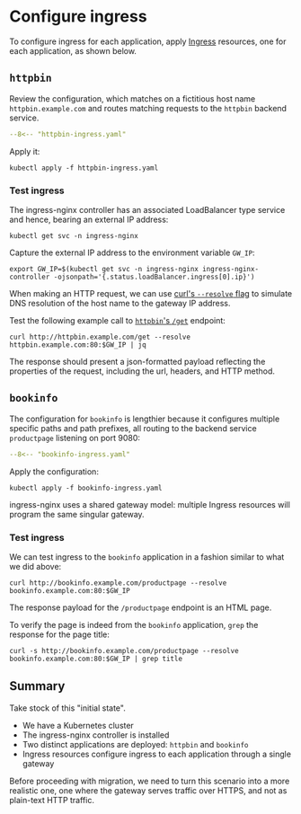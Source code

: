 # Configure ingress

To configure ingress for each application, apply [Ingress](https://kubernetes.io/docs/concepts/services-networking/ingress/) resources, one for each application, as shown below.

## `httpbin`

Review the configuration, which matches on a fictitious host name `httpbin.example.com` and routes matching requests to the `httpbin` backend service.

```yaml linenums="1" title="httpbin-ingress.yaml"
--8<-- "httpbin-ingress.yaml"
```

Apply it:

```shell
kubectl apply -f httpbin-ingress.yaml
```

### Test ingress

The ingress-nginx controller has an associated LoadBalancer type service and hence, bearing an external IP address:

```shell
kubectl get svc -n ingress-nginx
```

Capture the external IP address to the environment variable `GW_IP`:

```shell
export GW_IP=$(kubectl get svc -n ingress-nginx ingress-nginx-controller -ojsonpath='{.status.loadBalancer.ingress[0].ip}')
```

When making an HTTP request, we can use [curl's `--resolve` flag](https://everything.curl.dev/usingcurl/connections/name.html#provide-a-custom-ip-address-for-a-name) to simulate DNS resolution of the host name to the gateway IP address.

Test the following example call to [`httpbin`'s `/get`](https://httpbin.org/#/HTTP_Methods/get_get) endpoint:

```shell
curl http://httpbin.example.com/get --resolve httpbin.example.com:80:$GW_IP | jq
```

The response should present a json-formatted payload reflecting the properties of the request, including the url, headers, and HTTP method.

## `bookinfo`

The configuration for `bookinfo` is lengthier because it configures multiple specific paths and path prefixes, all routing to the backend service `productpage` listening on port 9080:

```yaml linenums="1" title="bookinfo-ingress.yaml"
--8<-- "bookinfo-ingress.yaml"
```

Apply the configuration:

```shell
kubectl apply -f bookinfo-ingress.yaml
```

ingress-nginx uses a shared gateway model:  multiple Ingress resources will program the same singular gateway.

### Test ingress

We can test ingress to the `bookinfo` application in a fashion similar to what we did above:

```shell
curl http://bookinfo.example.com/productpage --resolve bookinfo.example.com:80:$GW_IP
```

The response payload for the `/productpage` endpoint is an HTML page.

To verify the page is indeed from the `bookinfo` application, `grep` the response for the page title:

```shell
curl -s http://bookinfo.example.com/productpage --resolve bookinfo.example.com:80:$GW_IP | grep title
```

## Summary

Take stock of this "initial state".

- We have a Kubernetes cluster
- The ingress-nginx controller is installed
- Two distinct applications are deployed: `httpbin` and `bookinfo`
- Ingress resources configure ingress to each application through a single gateway

Before proceeding with migration, we need to turn this scenario into a more realistic one, one where the gateway serves traffic over HTTPS, and not as plain-text HTTP traffic.
